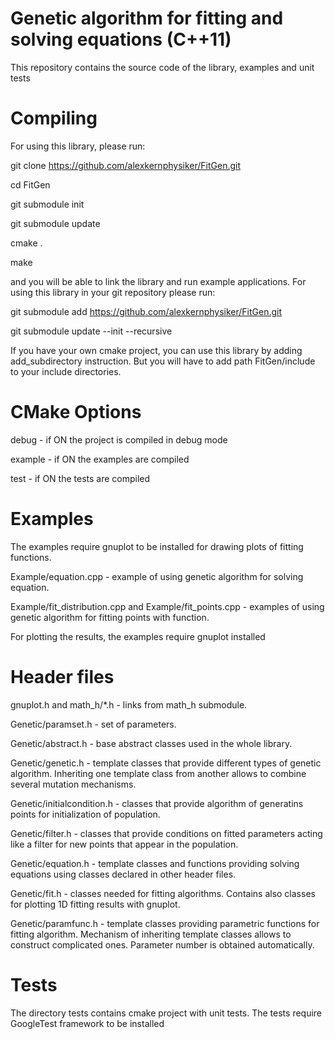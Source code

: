 Genetic algorithm for fitting and solving equations (C++11)
===========================================================

This repository contains the source code of the library, examples and unit tests




Compiling
=========
For using this library, please run:

git clone https://github.com/alexkernphysiker/FitGen.git

cd FitGen

git submodule init

git submodule update

cmake .

make

and you will be able to link the library and run example applications.
For using this library in your git repository please run:

git submodule add https://github.com/alexkernphysiker/FitGen.git

git submodule update --init --recursive

If you have your own cmake project, you can use this library by adding add_subdirectory instruction.
But you will have to add path FitGen/include to your include directories.



CMake Options
=============

debug - if ON the project is compiled in debug mode

example - if ON the examples are compiled

test - if ON the tests are compiled



Examples
========

The examples require gnuplot to be installed for drawing plots of fitting functions.

Example/equation.cpp - example of using genetic algorithm for solving equation.

Example/fit_distribution.cpp and Example/fit_points.cpp - examples of using genetic algorithm for fitting points with function.

For plotting the results, the examples require gnuplot installed


Header files
============

gnuplot.h and math_h/*.h - links from math_h submodule.

Genetic/paramset.h - set of parameters.

Genetic/abstract.h - base abstract classes used in the whole library.

Genetic/genetic.h - template classes that provide different types of genetic algorithm. 
Inheriting one template class from another allows to combine several mutation mechanisms.

Genetic/initialcondition.h - classes that provide algorithm of generatins points for initialization of population.

Genetic/filter.h - classes that provide conditions on fitted parameters acting like a filter for new points that appear in the population.

Genetic/equation.h - template classes and functions providing solving equations using classes declared in other header files.

Genetic/fit.h - classes needed for fitting algorithms. Contains also classes for plotting 1D fitting results with gnuplot.

Genetic/paramfunc.h - template classes providing parametric functions for fitting algorithm. 
Mechanism of inheriting template classes allows to construct complicated ones. 
Parameter number is obtained automatically.


Tests
=====

The directory tests contains cmake project with unit tests.
The tests require GoogleTest framework to be installed
